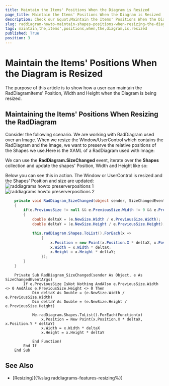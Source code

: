 ```yaml
---
title: Maintain the Items' Positions When the Diagram is Resized
page_title: Maintain the Items' Positions When the Diagram is Resized
description: Check our &quot;Maintain the Items' Positions When the Diagram is Resized&quot; documentation article for the RadDiagram {{ site.framework_name }} control.
slug: raddiagram-howto-maintain-shapes-positions-when-resizing-the-diagram
tags: maintain,the,items',positions,when,the,diagram,is,resized
published: True
position: 3
---
```


# Maintain the Items' Positions When the Diagram is Resized

The purpose of this article is to show how a user can maintain the RadDiagramItems' Position, Width and Height when the Diagram is being resized.            

## Maintaining the Items' Positions When Resizing the RadDiagram

Consider the following scenario. We are working with RadDiagram used over an Image. When we resize the Window/UserControl which contains the RadDiagram and the Image, we want to preserve the relative positions of the Shapes we use.Here is the XAML of a RadDiagram used with Image:

We can use the __RadDiagram.SizeChanged__ event, iterate over the __Shapes__ collection and update the shapes' Position, Width and Height like so:

Below you can see this in action. The Window or UserControl is resized and the Shapes' Position and size are updated:
![raddiagrams howto preserverpositions 1](images/raddiagrams_howto_preserverpositions1.png)
![raddiagrams howto preserverpositions 2](images/raddiagrams_howto_preserverpositions2.png)


```C#
    private void RadDiagram_SizeChanged(object sender, SizeChangedEventArgs e) 
    { 
        if(e.PreviousSize != null && e.PreviousSize.Width != 0 && e.PreviousSize.Height != 0) 
        { 
            double deltaX = (e.NewSize.Width / e.PreviousSize.Width); 
            double deltaY = (e.NewSize.Height / e.PreviousSize.Height); 

            this.radDiagram.Shapes.ToList().ForEach(x => 
                { 
                    x.Position = new Point(x.Position.X * deltaX, x.Position.Y * deltaY); 
                    x.Width = x.Width * deltaX; 
                    x.Height = x.Height * deltaY; 
                }); 
        } 
    }   
```
```VB.NET
    Private Sub RadDiagram_SizeChanged(sender As Object, e As SizeChangedEventArgs)
        If e.PreviousSize IsNot Nothing AndAlso e.PreviousSize.Width <> 0 AndAlso e.PreviousSize.Height <> 0 Then
            Dim deltaX As Double = (e.NewSize.Width / e.PreviousSize.Width)
            Dim deltaY As Double = (e.NewSize.Height / e.PreviousSize.Height)

            Me.radDiagram.Shapes.ToList().ForEach(Function(x) 
				x.Position = New Point(x.Position.X * deltaX, x.Position.Y * deltaY)
				x.Width = x.Width * deltaX
				x.Height = x.Height * deltaY

			End Function)
        End If
    End Sub
```

## See Also
 * [Resizing]({%slug raddiagrams-features-resizing%})